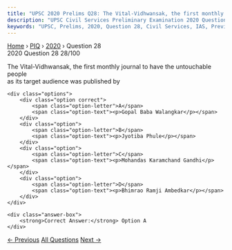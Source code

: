 ```yaml
---
title: "UPSC 2020 Prelims Q28: The Vital-Vidhwansak, the first monthly journal to have the..."
description: "UPSC Civil Services Preliminary Examination 2020 Question 28 with options and answer"
keywords: "UPSC, Prelims, 2020, Question 28, Civil Services, IAS, Previous Year Questions"
---
```


<nav class="breadcrumb">
    <a href="../../">Home</a>
    <span>›</span>
    <a href="../">PIQ</a>
    <span>›</span>
    <a href="./">2020</a>
    <span>›</span>
    <span>Question 28</span>
</nav>

<div class="question-header">
    <div class="question-meta">
        <span class="year-badge">2020</span>
        <span class="question-number">Question 28</span>
        <span class="progress">28/100</span>
    </div>
    <div class="progress-bar">
        <div class="progress-fill" style="width: 28.0%"></div>
    </div>
</div>

<div class="question-content">
    <div class="question-text">
        <p>The Vital-Vidhwansak, the first monthly journal to have the untouchable people<br />
as its target audience was published by</p>
    </div>
    
    <div class="options">
        <div class="option correct">
            <span class="option-letter">A</span>
            <span class="option-text"><p>Gopal Baba Walangkar</p></span>
        </div>
        <div class="option">
            <span class="option-letter">B</span>
            <span class="option-text"><p>Jyotiba Phule</p></span>
        </div>
        <div class="option">
            <span class="option-letter">C</span>
            <span class="option-text"><p>Mohandas Karamchand Gandhi</p></span>
        </div>
        <div class="option">
            <span class="option-letter">D</span>
            <span class="option-text"><p>Bhimrao Ramji Ambedkar</p></span>
        </div>
    </div>

    <div class="answer-box">
        <strong>Correct Answer:</strong> Option A
    </div>
</div>

<div class="question-nav">
    <a href="../q027-the-gandhi-irwin-pact-included-which-of-the-follow/" class="nav-btn prev">← Previous</a>
    <a href="../" class="nav-btn center">All Questions</a>
    <a href="../q029-with-reference-to-the-history-of-india-the-terms-k/" class="nav-btn next">Next →</a>
</div>
